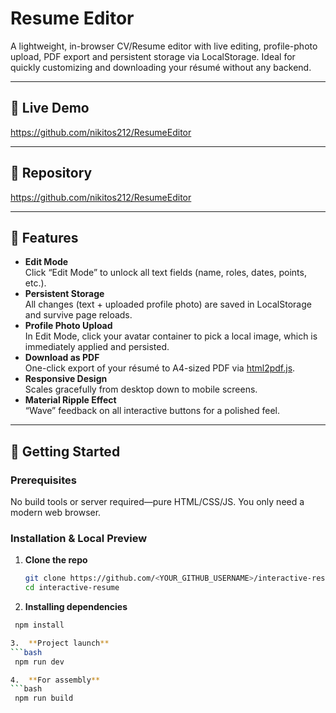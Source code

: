 # Resume Editor

A lightweight, in-browser CV/Resume editor with live editing, profile-photo upload, PDF export and persistent storage via LocalStorage. Ideal for quickly customizing and downloading your résumé without any backend.

---

## 🚀 Live Demo

https://github.com/nikitos212/ResumeEditor

---

## 📂 Repository

https://github.com/nikitos212/ResumeEditor

---

## 🔧 Features

- **Edit Mode**  
  Click “Edit Mode” to unlock all text fields (name, roles, dates, points, etc.).  
- **Persistent Storage**  
  All changes (text + uploaded profile photo) are saved in LocalStorage and survive page reloads.  
- **Profile Photo Upload**  
  In Edit Mode, click your avatar container to pick a local image, which is immediately applied and persisted.  
- **Download as PDF**  
  One-click export of your résumé to A4-sized PDF via [html2pdf.js](https://github.com/eKoopmans/html2pdf).  
- **Responsive Design**  
  Scales gracefully from desktop down to mobile screens.  
- **Material Ripple Effect**  
  “Wave” feedback on all interactive buttons for a polished feel.  

---

## 📝 Getting Started

### Prerequisites

No build tools or server required—pure HTML/CSS/JS. You only need a modern web browser.

### Installation & Local Preview

1. **Clone the repo**  
   ```bash
   git clone https://github.com/<YOUR_GITHUB_USERNAME>/interactive-resume.git
   cd interactive-resume

2.  **Installing dependencies**
  ```bash
   npm install

3.  **Project launch**
  ```bash
   npm run dev

4.  **For assembly**
  ```bash
   npm run build